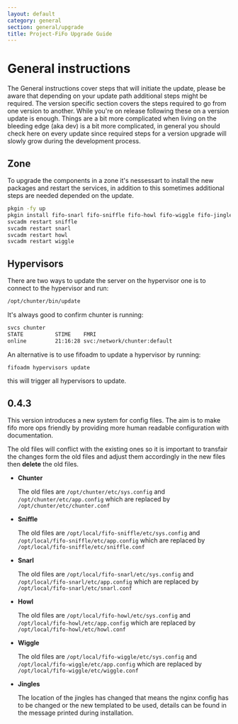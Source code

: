 ```yaml
---
layout: default
category: general
section: general/upgrade
title: Project-FiFo Upgrade Guide
---
```



# General instructions

The General instructions cover steps that will initiate the update, please be aware that depending on your update path additional steps might be required. The version specific section covers the steps required to go from one version to another. While you're on release following these on a version update is enough. Things are a bit more complicated when living on the bleeding edge (aka dev) is a bit more complicated, in general you should check here on every update since required steps for a version upgrade will slowly grow during the development process.


## Zone
To upgrade the components in a zone it's nessessart to install the new packages and restart the services, in addition to this sometimes additional steps are needed depended on the update.

```bash
pkgin -fy up
pkgin install fifo-snarl fifo-sniffle fifo-howl fifo-wiggle fifo-jingles
svcadm restart sniffle
svcadm restart snarl
svcadm restart howl
svcadm restart wiggle
```

## Hypervisors

There are two ways to update the server on the hypervisor one is to connect to the hypervisor and run:

```bash
/opt/chunter/bin/update
```

It's always good to confirm chunter is running:

```bash
svcs chunter
STATE          STIME    FMRI
online         21:16:28 svc:/network/chunter:default
```

An alternative is to use fifoadm to update a hypervisor by running:

```bash
fifoadm hypervisors update
```

this will trigger all hypervisors to update.


## 0.4.3

This version introduces a new system for config files. The aim is to make fifo more ops friendly by providing more human readable configuration with documentation.

<p class="bs-callout bs-callout-danger">
The old files will conflict with the existing ones so it is important to transfair the changes form the old files and adjust them accordingly in the new files then <b>delete</b> the old files.
</p>

* **Chunter**

    The old files are `/opt/chunter/etc/sys.config` and `/opt/chunter/etc/app.config` which are replaced by `/opt/chunter/etc/chunter.conf`

* **Sniffle**

    The old files are `/opt/local/fifo-sniffle/etc/sys.config` and `/opt/local/fifo-sniffle/etc/app.config` which are replaced by `/opt/local/fifo-sniffle/etc/sniffle.conf`

* **Snarl**

    The old files are `/opt/local/fifo-snarl/etc/sys.config` and `/opt/local/fifo-snarl/etc/app.config` which are replaced by `/opt/local/fifo-snarl/etc/snarl.conf`

* **Howl**

    The old files are `/opt/local/fifo-howl/etc/sys.config` and `/opt/local/fifo-howl/etc/app.config` which are replaced by `/opt/local/fifo-howl/etc/howl.conf`

* **Wiggle**

    The old files are `/opt/local/fifo-wiggle/etc/sys.config` and `/opt/local/fifo-wiggle/etc/app.config` which are replaced by `/opt/local/fifo-wiggle/etc/wiggle.conf`


* **Jingles**

    The location of the jingles has changed that means the nginx config has to be changed or the new templated to be used, details can be found in the message printed during installation.
